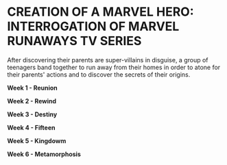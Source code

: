 # CREATION OF A MARVEL HERO: INTERROGATION OF MARVEL RUNAWAYS TV SERIES

After discovering their parents are super-villains in disguise, a group of teenagers band together to run away from their homes in order to atone for their parents' actions and to discover the secrets of their origins. 

**Week 1 - Reunion**

**Week 2 - Rewind**

**Week 3 - Destiny**

**Week 4 - Fifteen**

**Week 5 - Kingdowm**

**Week 6 - Metamorphosis**